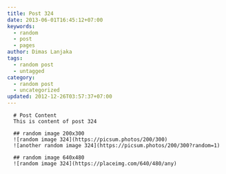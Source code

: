 ```yaml
---
title: Post 324
date: 2013-06-01T16:45:12+07:00
keywords:
  - random
  - post
  - pages
author: Dimas Lanjaka
tags:
  - random post
  - untagged
category:
  - random post
  - uncategorized
updated: 2012-12-26T03:57:37+07:00
---
```


      # Post Content
      This is content of post 324

      ## random image 200x300
      ![random image 324](https://picsum.photos/200/300)
      ![another random image 324](https://picsum.photos/200/300?random=1)

      ## random image 640x480
      ![random image 324](https://placeimg.com/640/480/any)
      